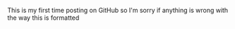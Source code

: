 This is my first time posting on GitHub so I'm sorry if anything is wrong with the way this is formatted
